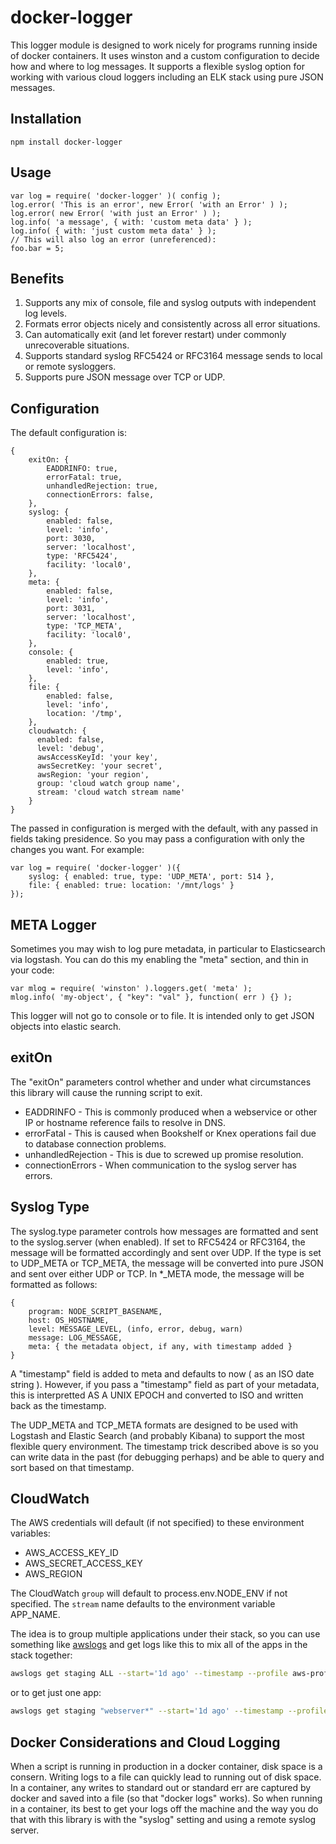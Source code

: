 docker-logger
=============

This logger module is designed to work nicely for programs running inside of docker containers.
It uses winston and a custom configuration to decide how and where to log messages.  It supports
a flexible syslog option for working with various cloud loggers including an ELK stack using
pure JSON messages.

Installation
------------

    npm install docker-logger

Usage
-----

    var log = require( 'docker-logger' )( config );
    log.error( 'This is an error', new Error( 'with an Error' ) );
    log.error( new Error( 'with just an Error' ) );
    log.info( 'a message', { with: 'custom meta data' } );
    log.info( { with: 'just custom meta data' } );
    // This will also log an error (unreferenced):
    foo.bar = 5;

Benefits
--------

1. Supports any mix of console, file and syslog outputs with independent log levels.
1. Formats error objects nicely and consistently across all error situations.
1. Can automatically exit (and let forever restart) under commonly unrecoverable situations.
1. Supports standard syslog RFC5424 or RFC3164 message sends to local or remote sysloggers.
1. Supports pure JSON message over TCP or UDP.

Configuration
-------------

The default configuration is:

    {
        exitOn: {
            EADDRINFO: true,
            errorFatal: true,
            unhandledRejection: true,
            connectionErrors: false,
        },
        syslog: {
            enabled: false,
            level: 'info',
            port: 3030,
            server: 'localhost',
            type: 'RFC5424',
            facility: 'local0',
        },
        meta: {
            enabled: false,
            level: 'info',
            port: 3031,
            server: 'localhost',
            type: 'TCP_META',
            facility: 'local0',
        },
        console: {
            enabled: true,
            level: 'info',
        },
        file: {
            enabled: false,
            level: 'info',
            location: '/tmp',
        },
        cloudwatch: {
          enabled: false,
          level: 'debug',
          awsAccessKeyId: 'your key',
          awsSecretKey: 'your secret',
          awsRegion: 'your region',
          group: 'cloud watch group name',
          stream: 'cloud watch stream name'
        }
    }

The passed in configuration is merged with the default, with any passed in fields taking presidence.  So you may pass
a configuration with only the changes you want.  For example:

    var log = require( 'docker-logger' )({
        syslog: { enabled: true, type: 'UDP_META', port: 514 },
        file: { enabled: true: location: '/mnt/logs' }
    });

META Logger
-----------

Sometimes you may wish to log pure metadata, in particular to Elasticsearch via logstash.  You can do this
my enabling the "meta" section, and thin in your code:

    var mlog = require( 'winston' ).loggers.get( 'meta' );
    mlog.info( 'my-object', { "key": "val" }, function( err ) {} );

This logger will not go to console or to file.  It is intended only to get JSON objects into elastic search.
    
exitOn
------

The "exitOn" parameters control whether and under what circumstances this library will cause the running
script to exit.

* EADDRINFO - This is commonly produced when a webservice or other IP or hostname reference fails to resolve in DNS.
* errorFatal - This is caused when Bookshelf or Knex operations fail due to database connection problems.
* unhandledRejection - This is due to screwed up promise resolution.
* connectionErrors - When communication to the syslog server has errors.

Syslog Type
-----------

The syslog.type parameter controls how messages are formatted and sent to the syslog.server (when enabled).  If
set to RFC5424 or RFC3164, the message will be formatted accordingly and sent over UDP.  If the type is set
to UDP_META or TCP_META, the message will be converted into pure JSON and sent over either UDP or TCP.  In *_META mode,
the message will be formatted as follows:

    {
        program: NODE_SCRIPT_BASENAME,
        host: OS_HOSTNAME,
        level: MESSAGE_LEVEL, (info, error, debug, warn)
        message: LOG_MESSAGE,
        meta: { the metadata object, if any, with timestamp added }
    }

A "timestamp" field is added to meta and defaults to now ( as an ISO date string ).  However, if you pass a "timestamp" field
as part of your metadata, this is interpretted AS A UNIX EPOCH and converted to ISO and written back as the timestamp.

The UDP_META and TCP_META formats are designed to be used with Logstash and Elastic Search (and probably
Kibana) to support the most flexible query environment.  The timestamp trick described above is so you can
write data in the past (for debugging perhaps) and be able to query and sort based on that timestamp.

CloudWatch
----------

The AWS credentials will default (if not specified) to these environment variables:

* AWS_ACCESS_KEY_ID
* AWS_SECRET_ACCESS_KEY
* AWS_REGION

The CloudWatch `group` will default to process.env.NODE_ENV if not specified.  The `stream` name defaults to the
environment variable APP_NAME.

The idea is to group multiple applications under their stack, so you can use something like
[awslogs](https://github.com/jorgebastida/awslogs) and get logs like this to mix all of the apps in the stack together:

```sh
awslogs get staging ALL --start='1d ago' --timestamp --profile aws-profile-name
```

or to get just one app:

```sh
awslogs get staging "webserver*" --start='1d ago' --timestamp --profile aws-profile-name
```

Docker Considerations and Cloud Logging
---------------------

When a script is running in production in a docker container, disk space is a consern.  Writing logs to a file
can quickly lead to running out of disk space.  In a container, any writes to standard out or standard err are
captured by docker and saved into a file (so that "docker logs" works).  So when running in a container, its best
to get your logs off the machine and the way you do that with this library is with the "syslog" setting and using
a remote syslog server.

